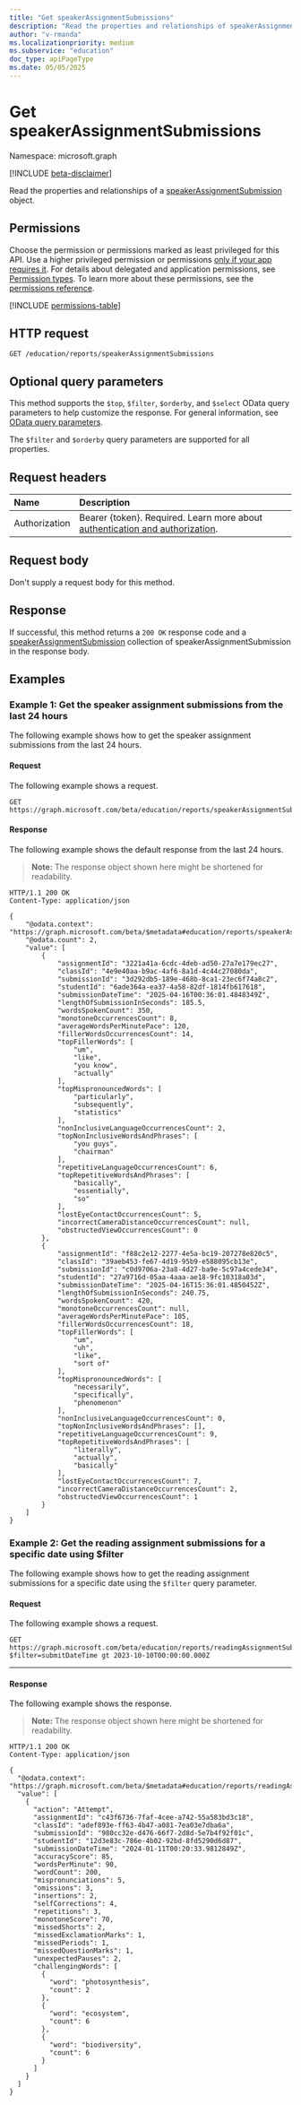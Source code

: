 ```yaml
---
title: "Get speakerAssignmentSubmissions"
description: "Read the properties and relationships of speakerAssignmentSubmission objects."
author: "v-rmanda"
ms.localizationpriority: medium
ms.subservice: "education"
doc_type: apiPageType
ms.date: 05/05/2025
---
```


# Get speakerAssignmentSubmissions

Namespace: microsoft.graph

[!INCLUDE [beta-disclaimer](../../includes/beta-disclaimer.md)]

Read the properties and relationships of a [speakerAssignmentSubmission](../resources/speakerAssignmentSubmission.md) object.

## Permissions

Choose the permission or permissions marked as least privileged for this API. Use a higher privileged permission or permissions [only if your app requires it](/graph/permissions-overview#best-practices-for-using-microsoft-graph-permissions). For details about delegated and application permissions, see [Permission types](/graph/permissions-overview#permission-types). To learn more about these permissions, see the [permissions reference](/graph/permissions-reference).

<!-- {
  "blockType": "permissions",
  "name": "speakerAssignmentSubmissions-get-permissions"
}
-->
[!INCLUDE [permissions-table](../includes/permissions/speakerassignmentsubmissions-get-permissions.md)]

## HTTP request

<!-- {
  "blockType": "ignored"
}
-->
``` http
GET /education/reports/speakerAssignmentSubmissions
```

## Optional query parameters

This method supports the `$top`, `$filter`, `$orderby`, and `$select` OData query parameters to help customize the response. For general information, see [OData query parameters](/graph/query-parameters). 

The `$filter` and `$orderby` query parameters are supported for all properties. 

## Request headers

|Name|Description|
|:---|:---|
|Authorization|Bearer {token}. Required. Learn more about [authentication and authorization](/graph/auth/auth-concepts).|

## Request body

Don't supply a request body for this method.

## Response
If successful, this method returns a `200 OK` response code and a [speakerAssignmentSubmission](../resources/speakerassignmentsubmission.md) collection of speakerAssignmentSubmission in the response body.

## Examples

### Example 1: Get the speaker assignment submissions from the last 24 hours

The following example shows how to get the speaker assignment submissions from the last 24 hours.

#### Request

The following example shows a request.

<!-- {
  "blockType": "request",
  "name": "get_speakerAssignmentSubmissions"
}
-->
``` http
GET https://graph.microsoft.com/beta/education/reports/speakerAssignmentSubmissions
```

#### Response
The following example shows the default response from the last 24 hours.

>**Note:** The response object shown here might be shortened for readability.
<!-- {
  "blockType": "response",
  "truncated": true,
  "@odata.type": "microsoft.graph.speakerAssignmentSubmission"
}
-->
``` http
HTTP/1.1 200 OK
Content-Type: application/json

{
    "@odata.context": "https://graph.microsoft.com/beta/$metadata#education/reports/speakerAssignmentSubmissions",
    "@odata.count": 2,
    "value": [
        {
            "assignmentId": "3221a41a-6cdc-4deb-ad50-27a7e179ec27",
            "classId": "4e9e40aa-b9ac-4af6-8a1d-4c44c27080da",
            "submissionId": "3d292db5-189e-468b-8ca1-23ec6f74a8c2",
            "studentId": "6ade364a-ea37-4a58-82df-1814fb617618",
            "submissionDateTime": "2025-04-16T00:36:01.4848349Z",
            "lengthOfSubmissionInSeconds": 185.5,
            "wordsSpokenCount": 350,
            "monotoneOccurrencesCount": 8,
            "averageWordsPerMinutePace": 120,
            "fillerWordsOccurrencesCount": 14,
            "topFillerWords": [
                "um",
                "like",
                "you know",
                "actually"
            ],
            "topMispronouncedWords": [
                "particularly",
                "subsequently",
                "statistics"
            ],
            "nonInclusiveLanguageOccurrencesCount": 2,
            "topNonInclusiveWordsAndPhrases": [
                "you guys",
                "chairman"
            ],
            "repetitiveLanguageOccurrencesCount": 6,
            "topRepetitiveWordsAndPhrases": [
                "basically",
                "essentially",
                "so"
            ],
            "lostEyeContactOccurrencesCount": 5,
            "incorrectCameraDistanceOccurrencesCount": null,
            "obstructedViewOccurrencesCount": 0
        },
        {
            "assignmentId": "f88c2e12-2277-4e5a-bc19-207278e820c5",
            "classId": "39aeb453-fe67-4d19-95b9-e588095cb13e",
            "submissionId": "c0d9706a-23a8-4d27-ba9e-5c97a4cede34",
            "studentId": "27a9716d-05aa-4aaa-ae18-9fc10318a03d",
            "submissionDateTime": "2025-04-16T15:36:01.4850452Z",
            "lengthOfSubmissionInSeconds": 240.75,
            "wordsSpokenCount": 420,
            "monotoneOccurrencesCount": null,
            "averageWordsPerMinutePace": 105,
            "fillerWordsOccurrencesCount": 18,
            "topFillerWords": [
                "um",
                "uh",
                "like",
                "sort of"
            ],
            "topMispronouncedWords": [
                "necessarily",
                "specifically",
                "phenomenon"
            ],
            "nonInclusiveLanguageOccurrencesCount": 0,
            "topNonInclusiveWordsAndPhrases": [],
            "repetitiveLanguageOccurrencesCount": 9,
            "topRepetitiveWordsAndPhrases": [
                "literally",
                "actually",
                "basically"
            ],
            "lostEyeContactOccurrencesCount": 7,
            "incorrectCameraDistanceOccurrencesCount": 2,
            "obstructedViewOccurrencesCount": 1
        }
    ]
}
```

### Example 2: Get the reading assignment submissions for a specific date using $filter

The following example shows how to get the reading assignment submissions for a specific date using the `$filter` query parameter.

#### Request

The following example shows a request.

``` http
GET https://graph.microsoft.com/beta/education/reports/readingAssignmentSubmissions?$filter=submitDateTime gt 2023-10-10T00:00:00.000Z
```
---

#### Response

The following example shows the response.

>**Note:** The response object shown here might be shortened for readability.
<!-- {
  "blockType": "response",
  "truncated": true,
  "@odata.type": "microsoft.graph.speakerAssignmentSubmissions"
}
-->
``` http
HTTP/1.1 200 OK
Content-Type: application/json

{
  "@odata.context": "https://graph.microsoft.com/beta/$metadata#education/reports/readingAssignmentSubmissions",
  "value": [
    {
      "action": "Attempt",
      "assignmentId": "c43f6736-7faf-4cee-a742-55a583bd3c18",
      "classId": "adef893e-ff63-4b47-a081-7ea03e7dba6a",
      "submissionId": "980cc32e-d476-66f7-2d8d-5e7b4f92f01c",
      "studentId": "12d3e83c-786e-4b02-92bd-8fd5290d6d87",
      "submissionDateTime": "2024-01-11T00:20:33.9812849Z",
      "accuracyScore": 85,
      "wordsPerMinute": 90,
      "wordCount": 200,
      "mispronunciations": 5,
      "omissions": 3,
      "insertions": 2,
      "selfCorrections": 4,
      "repetitions": 3,
      "monotoneScore": 70,
      "missedShorts": 2,
      "missedExclamationMarks": 1,
      "missedPeriods": 1,
      "missedQuestionMarks": 1,
      "unexpectedPauses": 2,
      "challengingWords": [
        {
          "word": "photosynthesis",
          "count": 2
        },
        {
          "word": "ecosystem",
          "count": 6
        },
        {
          "word": "biodiversity",
          "count": 6
        }
      ]
    }
  ]
}
```
